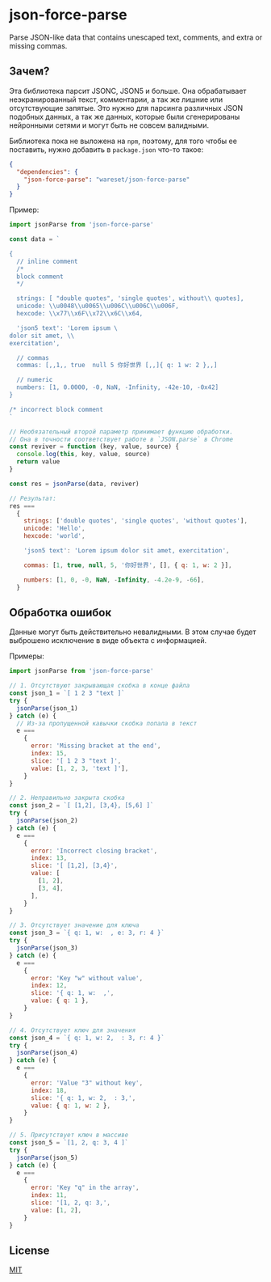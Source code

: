# json-force-parse

Parse JSON-like data that contains unescaped text, comments, and extra or missing commas.

## Зачем?

Эта библиотека парсит JSONC, JSON5 и больше. Она обрабатывает неэкранированный текст, комментарии, а так же лишние или отсутствующие запятые. Это нужно для парсинга различных JSON подобных данных, а так же данных, которые были сгенерированы нейронными сетями и могут быть не совсем валидными.

Библиотека пока не выложена на `npm`, поэтому, для того чтобы ее поставить, нужно добавить в `package.json` что-то такое:

```json
{
  "dependencies": {
    "json-force-parse": "wareset/json-force-parse"
  }
}
```

Пример:

```js
import jsonParse from 'json-force-parse'

const data = `

{
  // inline comment
  /*
  block comment
  */

  strings: [ "double quotes", 'single quotes', without\\ quotes],
  unicode: \\u0048\\u0065\\u006C\\u006C\\u006F,
  hexcode: \\x77\\x6F\\x72\\x6C\\x64,

  'json5 text': 'Lorem ipsum \
dolor sit amet, \\
exercitation',

  // commas
  commas: [,,1,, true  null 5 你好世界 [,,]{ q: 1 w: 2 },,]

  // numeric
  numbers: [1, 0.0000, -0, NaN, -Infinity, -42e-10, -0x42]
}

/* incorrect block comment
`

// Необязательный второй параметр принимает функцию обработки.
// Она в точности соответствует работе в `JSON.parse` в Chrome
const reviver = function (key, value, source) {
  console.log(this, key, value, source)
  return value
}

const res = jsonParse(data, reviver)

// Результат:
res ===
  {
    strings: ['double quotes', 'single quotes', 'without quotes'],
    unicode: 'Hello',
    hexcode: 'world',

    'json5 text': 'Lorem ipsum dolor sit amet, exercitation',

    commas: [1, true, null, 5, '你好世界', [], { q: 1, w: 2 }],

    numbers: [1, 0, -0, NaN, -Infinity, -4.2e-9, -66],
  }
```

## Обработка ошибок

Данные могут быть действительно невалидными. В этом случае будет выброшено исключение в виде объекта с информацией.

Примеры:

```js
import jsonParse from 'json-force-parse'

// 1. Отсутствуют закрывающая скобка в конце файла
const json_1 = `[ 1 2 3 "text ]`
try {
  jsonParse(json_1)
} catch (e) {
  // Из-за пропущенной кавычки скобка попала в текст
  e ===
    {
      error: 'Missing bracket at the end',
      index: 15,
      slice: '[ 1 2 3 "text ]',
      value: [1, 2, 3, 'text ]'],
    }
}

// 2. Неправильно закрыта скобка
const json_2 = `[ [1,2], [3,4}, [5,6] ]`
try {
  jsonParse(json_2)
} catch (e) {
  e ===
    {
      error: 'Incorrect closing bracket',
      index: 13,
      slice: '[ [1,2], [3,4}',
      value: [
        [1, 2],
        [3, 4],
      ],
    }
}

// 3. Отсутствует значение для ключа
const json_3 = `{ q: 1, w:  , e: 3, r: 4 }`
try {
  jsonParse(json_3)
} catch (e) {
  e ===
    {
      error: 'Key "w" without value',
      index: 12,
      slice: '{ q: 1, w:  ,',
      value: { q: 1 },
    }
}

// 4. Отсутствует ключ для значения
const json_4 = `{ q: 1, w: 2,  : 3, r: 4 }`
try {
  jsonParse(json_4)
} catch (e) {
  e ===
    {
      error: 'Value "3" without key',
      index: 18,
      slice: '{ q: 1, w: 2,  : 3,',
      value: { q: 1, w: 2 },
    }
}

// 5. Присутствует ключ в массиве
const json_5 = `[1, 2, q: 3, 4 ]`
try {
  jsonParse(json_5)
} catch (e) {
  e ===
    {
      error: 'Key "q" in the array',
      index: 11,
      slice: '[1, 2, q: 3,',
      value: [1, 2],
    }
}
```

## License

[MIT](LICENSE)
